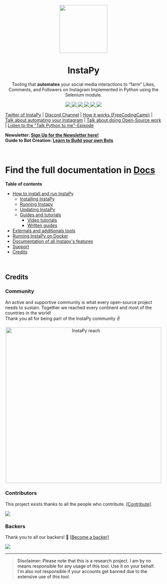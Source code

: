 <p align="center">
  <img src="https://i.imgur.com/sJzfZsL.jpg" width="154">
  <h1 align="center">InstaPy</h1>
  <p align="center">Tooling that <b>automates</b> your social media interactions to “farm” Likes, Comments, and Followers on Instagram
Implemented in Python using the Selenium module.<p>
  <p align="center">
    <a href="https://github.com/timgrossmann/InstaPy/blob/master/LICENSE">
      <img src="https://img.shields.io/badge/license-GPLv3-blue.svg" />
    </a>
    <a href="https://github.com/SeleniumHQ/selenium">
      <img src="https://img.shields.io/badge/built%20with-Selenium-yellow.svg" />
    </a>
    <a href="https://www.python.org/">
    	<img src="https://img.shields.io/badge/built%20with-Python3-red.svg" />
    </a>
    <a href="https://www.github.com/timgrossmann/InstaPy#backer">
	<img src="https://opencollective.com/instapy/backers/badge.svg">
    </a>
    <a href="https://www.github.com/timgrossmann/InstaPy#sponsors">
	<img src="https://opencollective.com/instapy/sponsors/badge.svg">
    </a>  
    <a href="https://discord.gg/FDETsht">
	<img src="https://img.shields.io/discord/510385886869979136.svg">
    </a>
  </p>
</p>

[Twitter of InstaPy](https://twitter.com/InstaPy) | [Discord Channel](https://discord.gg/FDETsht) | [How it works (FreeCodingCamp)](https://www.freecodecamp.org/news/my-open-source-instagram-bot-got-me-2-500-real-followers-for-5-in-server-costs-e40491358340/) |   
[Talk about automating your Instagram](https://youtu.be/4TmKFZy-ioQ) | [Talk about doing Open-Source work](https://www.youtube.com/watch?v=A_UtST302Og&t=0s&list=PLa4P1NPX9hthXV-wko0xyxFpbhYZFkW7o) | [Listen to the "Talk Python to me"-Episode](https://talkpython.fm/episodes/show/142/automating-the-web-with-selenium-and-instapy)


**Newsletter: [Sign Up for the Newsletter here!](http://eepurl.com/cZbV_v)**   
**Guide to Bot Creation: [Learn to Build your own Bots](https://www.udemy.com/course/the-complete-guide-to-bot-creation/?referralCode=7418EBB47E11E34D86C9)**    

<br />

# Find the full documentation in [Docs](/docs)
**Table of contents**
- [How to install and run InstaPy](/docs/home.md#installation)
  * [Installing InstaPy](/docs/home.md#installation)
  * [Running Instapy](/docs/home.md#installation)
  * [Updating InstaPy](/docs/home.md#updating-instapy)
  * [Guides and tutorials](/docs/home.md#guides)
    * [Video tutorials](/docs/home.md#video-tutorials)
    * [Written guides](/docs/home.md#written-guides)
- [Externals and additionals tools](/docs/home.md#external-tools)
- [Running InstaPy on Docker](/docs/home.md#docker)
- [Documentation of all Instapy's features](/docs/settings.md)
- [Support](/docs/home.md#support)
- [Credits](/docs/home.md#credits)

<br />

## Credits
### Community
An active and supportive community is what every open-source project needs to sustain. Together we reached every continent and most of the countries in the world!   
Thank you all for being part of the InstaPy community ✌️

<p align="center">
	<img src="https://i.imgur.com/XkxHcM7r.png" alt="InstaPy reach" width="500px"/>
</p>

### Contributors

This project exists thanks to all the people who contribute. [[Contribute](https://github.com/timgrossmann/InstaPy/wiki/How-to-Contribute)].

<a href="https://github.com/timgrossmann/InstaPy/graphs/contributors"><img src="https://opencollective.com/instapy/contributors.svg?width=890&button=false" /></a>

### Backers

Thank you to all our backers! 🙏 [[Become a backer](https://opencollective.com/instapy#backer)]

<a href="https://opencollective.com/instapy#backers" target="_blank"><img src="https://opencollective.com/instapy/backers.svg?width=890"></a>

---

> **Disclaimer**<a name="disclaimer" />: Please note that this is a research project. I am by no means responsible for any usage of this tool. Use it on your behalf. I'm also not responsible if your accounts get banned due to the extensive use of this tool.

